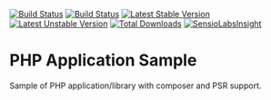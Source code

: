 [![Build Status](http://phpci.corpsee.com/build-status/image/6?branch=master)](http://phpci.corpsee.com/build-status/view/6?branch=master)
[![Build Status](https://travis-ci.org/corpsee/php-application-sample.svg?branch=master)](https://travis-ci.org/corpsee/php-application-sample)
[![Latest Stable Version](https://poser.pugx.org/corpsee/php-application-sample/v/stable.svg)](https://packagist.org/packages/corpsee/php-application-sample)
[![Latest Unstable Version](https://poser.pugx.org/corpsee/php-application-sample/v/unstable.svg)](https://packagist.org/packages/corpsee/php-application-sample)
[![Total Downloads](https://poser.pugx.org/corpsee/php-application-sample/downloads.svg)](https://packagist.org/packages/corpsee/php-application-sample)
[![SensioLabsInsight](https://insight.sensiolabs.com/projects/31e77222-8786-446a-adee-209163ab1b37/mini.png)](https://insight.sensiolabs.com/projects/31e77222-8786-446a-adee-209163ab1b37)

PHP Application Sample
======================

Sample of PHP application/library with composer and PSR support.
